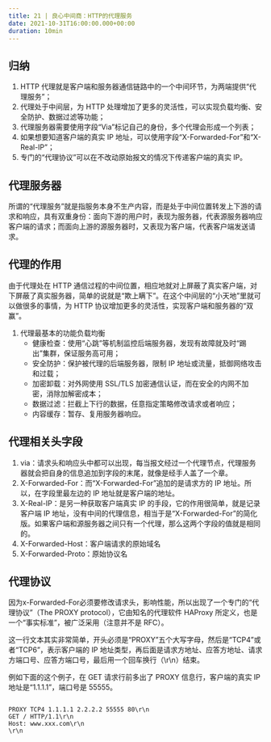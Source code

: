 ```yaml
---
title: 21 | 良心中间商：HTTP的代理服务
date: 2021-10-31T16:00:00.000+00:00
duration: 10min
---
```


## 归纳

1. HTTP 代理就是客户端和服务器通信链路中的一个中间环节，为两端提供“代理服务”；
2. 代理处于中间层，为 HTTP 处理增加了更多的灵活性，可以实现负载均衡、安全防护、数据过滤等功能；
3. 代理服务器需要使用字段“Via”标记自己的身份，多个代理会形成一个列表；
4. 如果想要知道客户端的真实 IP 地址，可以使用字段“X-Forwarded-For”和“X-Real-IP”；
5. 专门的“代理协议”可以在不改动原始报文的情况下传递客户端的真实 IP。

## 代理服务器

所谓的“代理服务”就是指服务本身不生产内容，而是处于中间位置转发上下游的请求和响应，具有双重身份：面向下游的用户时，表现为服务器，代表源服务器响应客户端的请求；而面向上游的源服务器时，又表现为客户端，代表客户端发送请求。

## 代理的作用

由于代理处在 HTTP 通信过程的中间位置，相应地就对上屏蔽了真实客户端，对下屏蔽了真实服务器，简单的说就是“欺上瞒下”。在这个中间层的“小天地”里就可以做很多的事情，为 HTTP 协议增加更多的灵活性，实现客户端和服务器的“双赢”。

1. 代理最基本的功能负载均衡
   - 健康检查：使用“心跳”等机制监控后端服务器，发现有故障就及时“踢出”集群，保证服务高可用；
   - 安全防护：保护被代理的后端服务器，限制 IP 地址或流量，抵御网络攻击和过载；
   - 加密卸载：对外网使用 SSL/TLS 加密通信认证，而在安全的内网不加密，消除加解密成本；
   - 数据过滤：拦截上下行的数据，任意指定策略修改请求或者响应；
   - 内容缓存：暂存、复用服务器响应。

## 代理相关头字段

1. via：请求头和响应头中都可以出现，每当报文经过一个代理节点，代理服务器就会把自身的信息追加到字段的末尾，就像是经手人盖了一个章。
2. X-Forwarded-For：而“X-Forwarded-For”追加的是请求方的 IP 地址。所以，在字段里最左边的 IP 地址就是客户端的地址。
3. X-Real-IP：是另一种获取客户端真实 IP 的手段，它的作用很简单，就是记录客户端 IP 地址，没有中间的代理信息，相当于是“X-Forwarded-For”的简化版。如果客户端和源服务器之间只有一个代理，那么这两个字段的值就是相同的。
4. X-Forwarded-Host：客户端请求的原始域名
5. X-Forwarded-Proto：原始协议名

## 代理协议

因为x-Forwarded-For必须要修改请求头，影响性能，所以出现了一个专门的“代理协议”（The PROXY protocol），它由知名的代理软件 HAProxy 所定义，也是一个“事实标准”，被广泛采用（注意并不是 RFC）。

这一行文本其实非常简单，开头必须是“PROXY”五个大写字母，然后是“TCP4”或者“TCP6”，表示客户端的 IP 地址类型，再后面是请求方地址、应答方地址、请求方端口号、应答方端口号，最后用一个回车换行（\r\n）结束。

例如下面的这个例子，在 GET 请求行前多出了 PROXY 信息行，客户端的真实 IP 地址是“1.1.1.1”，端口号是 55555。

```

PROXY TCP4 1.1.1.1 2.2.2.2 55555 80\r\n
GET / HTTP/1.1\r\n
Host: www.xxx.com\r\n
\r\n

```